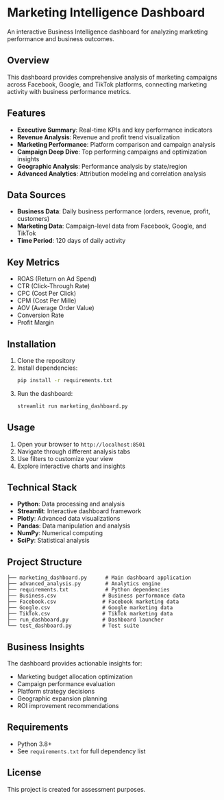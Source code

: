 # Marketing Intelligence Dashboard

An interactive Business Intelligence dashboard for analyzing marketing performance and business outcomes.

## Overview

This dashboard provides comprehensive analysis of marketing campaigns across Facebook, Google, and TikTok platforms, connecting marketing activity with business performance metrics.

## Features

- **Executive Summary**: Real-time KPIs and key performance indicators
- **Revenue Analysis**: Revenue and profit trend visualization
- **Marketing Performance**: Platform comparison and campaign analysis
- **Campaign Deep Dive**: Top performing campaigns and optimization insights
- **Geographic Analysis**: Performance analysis by state/region
- **Advanced Analytics**: Attribution modeling and correlation analysis

## Data Sources

- **Business Data**: Daily business performance (orders, revenue, profit, customers)
- **Marketing Data**: Campaign-level data from Facebook, Google, and TikTok
- **Time Period**: 120 days of daily activity

## Key Metrics

- ROAS (Return on Ad Spend)
- CTR (Click-Through Rate)
- CPC (Cost Per Click)
- CPM (Cost Per Mille)
- AOV (Average Order Value)
- Conversion Rate
- Profit Margin

## Installation

1. Clone the repository
2. Install dependencies:
   ```bash
   pip install -r requirements.txt
   ```
3. Run the dashboard:
   ```bash
   streamlit run marketing_dashboard.py
   ```

## Usage

1. Open your browser to `http://localhost:8501`
2. Navigate through different analysis tabs
3. Use filters to customize your view
4. Explore interactive charts and insights

## Technical Stack

- **Python**: Data processing and analysis
- **Streamlit**: Interactive dashboard framework
- **Plotly**: Advanced data visualizations
- **Pandas**: Data manipulation and analysis
- **NumPy**: Numerical computing
- **SciPy**: Statistical analysis

## Project Structure

```
├── marketing_dashboard.py      # Main dashboard application
├── advanced_analysis.py        # Analytics engine
├── requirements.txt            # Python dependencies
├── Business.csv               # Business performance data
├── Facebook.csv               # Facebook marketing data
├── Google.csv                 # Google marketing data
├── TikTok.csv                 # TikTok marketing data
├── run_dashboard.py           # Dashboard launcher
└── test_dashboard.py          # Test suite
```

## Business Insights

The dashboard provides actionable insights for:
- Marketing budget allocation optimization
- Campaign performance evaluation
- Platform strategy decisions
- Geographic expansion planning
- ROI improvement recommendations

## Requirements

- Python 3.8+
- See `requirements.txt` for full dependency list

## License

This project is created for assessment purposes.